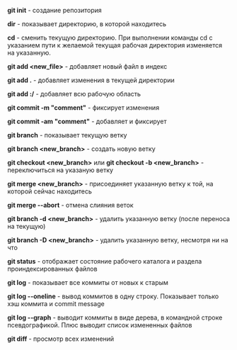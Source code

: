 **git init** - cоздание репозитория

**dir** - показывает директорию, в которой находитесь
 
 **cd** - сменить текущую директорию. При выполнении команды cd с указанием пути к желаемой текущая рабочая директория изменяется на указанную.
 
 **git add <new_file>** - добавляет новый файл в индекс

 **git add .** - добавляет изменения в текущей директории 

**git add :/** - добавляет всю рабочую область

**git commit -m "comment"** - фиксирует изменения

**git commit -am "comment"** - добавляет и фиксирует

**git branch** - показывает текущую ветку 

 **git branch <new_branch>** - создать новую ветку

**git checkout <new_branch>** или **git checkout -b <new_branch>** - переключиться на указаную ветку

**git merge <new_branch>** - присоединяет указанную ветку к той, на которой сейчас находитесь

**git merge --abort** - отмена слияния веток

**git branch -d <new_branch>** - удалить указанную ветку (после переноса на текущую)

**git branch -D <new_branch>** - удалить указанную ветку, несмотря ни на что

**git status** - отображает состояние рабочего каталога и раздела проиндексированных файлов 

 **git log** - показывает все коммиты от новых к старым 

**git log --oneline** - вывод коммитов в одну строку. Показывает только хэш коммита и commit message

**git log --graph** - выводит коммиты в виде дерева, в командной строке псевдографикой. Плюс выводит список измененных файлов

**git diff** - просмотр всех изменений